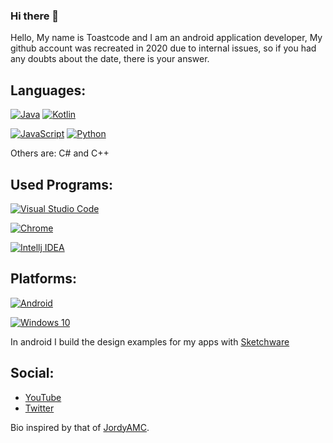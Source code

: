 ### Hi there 👋

Hello, My name is Toastcode and I am an android application developer, My github account was recreated in 2020 due to internal issues, so if you had any doubts about the date, there is your answer.

## Languages:
[![Java](https://img.shields.io/badge/Java-FA6709?style=for-the-badge&logo=java&logoColor=white&labelColor=101010)]()
[![Kotlin](https://img.shields.io/badge/Kotlin-0288D1?style=for-the-badge&logo=kotlin&logoColor=white&labelColor=101010)]()

[![JavaScript](https://img.shields.io/badge/JavaScript-yellow?style=for-the-badge&logo=javascript&logoColor=white&labelColor=101010)]()
[![Python](https://img.shields.io/badge/Python-00BCD4?style=for-the-badge&logo=python&logoColor=white&labelColor=101010)]()

Others are: C# and C++
## Used Programs:
[![Visual Studio Code](https://img.shields.io/badge/VS_Code-35849E?style=for-the-badge&logo=appveyor&logoColor=white&labelColor=101010)]()

[![Chrome](https://img.shields.io/badge/Chrome_for_Devs-F57C00?style=for-the-badge&logo=google&logoColor=white&labelColor=101010)]()

[![Intellj IDEA](https://img.shields.io/badge/Intellij_IDEA-323232?style=for-the-badge&logo=android%20studio&logoColor=white&labelColor=101010)]()

## Platforms:
[![Android](https://img.shields.io/badge/Android-3ED283?style=for-the-badge&logo=android&logoColor=white&labelColor=101010)]()

[![Windows 10](https://img.shields.io/badge/Windows_%2010-0071c5?style=for-the-badge&logo=windows&labelColor=101010)]()

In android I build the design examples for my apps with [Sketchware](http://sketchware.io/)
## Social:
- [YouTube](https://www.youtube.com/channel/UCv-eCuY9DcqenZaC3jldErg)
- [Twitter](https://twitter.com/NomixTrs)

Bio inspired by that of [JordyAMC](https://github.com/jordyamc).
